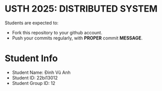 USTH 2025: DISTRIBUTED SYSTEM
=====================================================

Students are expected to:
* Fork this repository to your github account.
* Push your commits regularly, with **PROPER** commit **MESSAGE**.


Student Info
=========================
* Student Name: Đinh Vũ Anh
* Student ID: 22bi13012
* Student Group ID: 12
